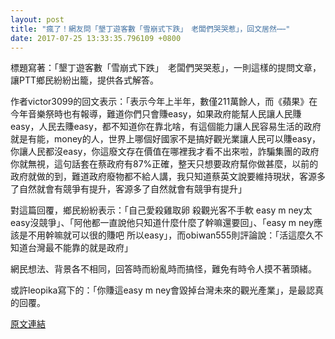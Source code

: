 ```yaml
---
layout: post
title: "瘋了！網友問「墾丁遊客數「雪崩式下跌」　老闆們哭哭惹」，回文居然⋯⋯"
date: 2017-07-25 13:33:35.796109 +0800
---
```


標題寫著：「墾丁遊客數「雪崩式下跌」　老闆們哭哭惹」，一則這樣的提問文章，讓PTT鄉民紛紛出籠，提供各式解答。

作者victor3099的回文表示：「表示今年上半年，數僅211萬餘人，而《蘋果》在今年音樂祭時也有報導，難道你們只會賺easy，如果政府能幫人民讓人民賺easy，人民去賺easy，都不知道你在靠北啥，有這個能力讓人民容易生活的政府就是有能，money的人，世界上哪個好國家不是搞好觀光業讓人民可以賺easy，你讓人民都沒easy，你這廢文存在價值在哪裡我才看不出來啦，詐騙集團的政府你就無視，這句話套在蔡政府有87%正確，整天只想要政府幫你做甚麼，以前的政府就做的到，難道政府廢物都不給人講，我只知道蔡英文說要維持現狀，客源多了自然就會有競爭有提升，客源多了自然就會有競爭有提升」

對這篇回覆，鄉民紛紛表示：「自己愛殺雞取卵 殺觀光客不手軟 easy m ney太easy沒競爭」、「阿他都一直說他只知道什麼什麼了幹嘛還要回」、「easy m ney應該是不用幹嘛就可以很的賺吧 所以easy」，而obiwan555則評論說：「活這麼久不知道台灣最不能靠的就是政府」

網民想法、背景各不相同，回答時而紛亂時而搞怪，難免有時令人摸不著頭緒。

或許leopika寫下的：「你賺這easy m ney會毀掉台灣未來的觀光產業」，是最認真的回覆。

<a href = "https://www.ptt.cc/bbs/Gossiping/M.1500900519.A.472.html">原文連結</a>

